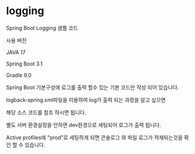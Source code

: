 # logging
Spring Boot Logging 샘플 코드

사용 버전

JAVA 17

Spring Boot 3.1

Gradle 9.0

Spring Boot 기본구성에 로그를 출력 할수 있는
기본 코드만 작성 되어 있습니다.

logback-spring.xml파일을 이용하여 log가 출력 되는 과정을 알고 싶으면

해당 소스 코드를 참조 하시면 됩니다.

별도 서버 환경설정을 안하면 dev환경으로 세팅되어 로그가 출력 됩니다.

Active profiles에 "prod"로 세팅하게 되면
콘솔로그 와 파일 로그가 적재되는것을 확인 할 수 있습니다.